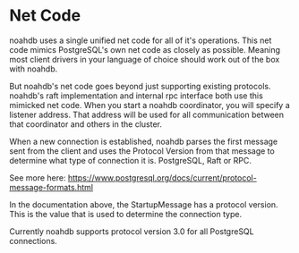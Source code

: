 # Net Code

noahdb uses a single unified net code for all of it's operations.
This net code mimics PostgreSQL's own net code as closely as possible.
Meaning most client drivers in your language of choice should work
out of the box with noahdb. 

But noahdb's net code goes beyond just supporting existing protocols.
noahdb's raft implementation and internal rpc interface both use this
mimicked net code. When you start a noahdb coordinator, you will specify
a listener address. That address will be used for all communication
between that coordinator and others in the cluster. 

When a new connection is established, noahdb parses the first message
sent from the client and uses the Protocol Version from that message
to determine what type of connection it is. PostgreSQL, Raft or RPC.

See more here: https://www.postgresql.org/docs/current/protocol-message-formats.html

In the documentation above, the StartupMessage has a protocol version.
This is the value that is used to determine the connection type.

Currently noahdb supports protocol version 3.0 for all PostgreSQL connections.